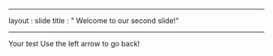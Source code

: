 _ _ _
layout : slide
title : " Welcome to our second slide!"
_ _ _
Your test
Use the left arrow to go back!
